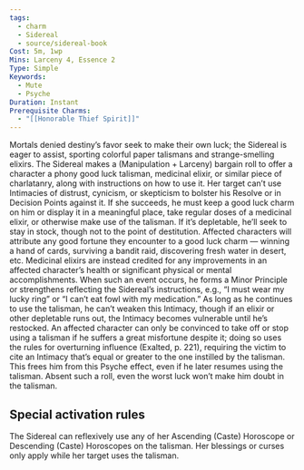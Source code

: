```yaml
---
tags:
  - charm
  - Sidereal
  - source/sidereal-book
Cost: 5m, 1wp
Mins: Larceny 4, Essence 2
Type: Simple
Keywords:
  - Mute
  - Psyche
Duration: Instant
Prerequisite Charms:
  - "[[Honorable Thief Spirit]]"
---
```

Mortals denied destiny’s favor seek to make their own luck; the Sidereal is eager to assist, sporting colorful paper talismans and strange-smelling elixirs. The Sidereal makes a (Manipulation + Larceny) bargain roll to offer a character a phony good luck talisman, medicinal elixir, or similar piece of charlatanry, along with instructions on how to use it. Her target can’t use Intimacies of distrust, cynicism, or skepticism to bolster his Resolve or in Decision Points against it. If she succeeds, he must keep a good luck charm on him or display it in a meaningful place, take regular doses of a medicinal elixir, or otherwise make use of the talisman. If it’s depletable, he’ll seek to stay in stock, though not to the point of destitution. Affected characters will attribute any good fortune they encounter to a good luck charm — winning a hand of cards, surviving a bandit raid, discovering fresh water in desert, etc. Medicinal elixirs are instead credited for any improvements in an affected character’s health or significant physical or mental accomplishments. When such an event occurs, he forms a Minor Principle or strengthens reflecting the Sidereal’s instructions, e.g., “I must wear my lucky ring” or “I can’t eat fowl with my medication.” As long as he continues to use the talisman, he can’t weaken this Intimacy, though if an elixir or other depletable runs out, the Intimacy becomes vulnerable until he’s restocked. An affected character can only be convinced to take off or stop using a talisman if he suffers a great misfortune despite it; doing so uses the rules for overturning influence (Exalted, p. 221), requiring the victim to cite an Intimacy that’s equal or greater to the one instilled by the talisman. This frees him from this Psyche effect, even if he later resumes using the talisman. Absent such a roll, even the worst luck won’t make him doubt in the talisman. 

## Special activation rules

The Sidereal can reflexively use any of her Ascending (Caste) Horoscope or Descending (Caste) Horoscopes on the talisman. Her blessings or curses only apply while her target uses the talisman.